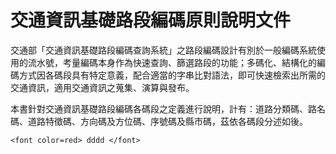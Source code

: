 # 交通資訊基礎路段編碼原則說明文件

交通部「交通資訊基礎路段編碼查詢系統」之路段編碼設計有別於一般編碼系統使用的流水號，考量編碼本身作為快速查詢、篩選路段的功能；多碼化、結構化的編碼方式因各碼段具有特定意義，配合適當的字串比對語法，即可快速檢索出所需的交通資訊，適用交通資訊之蒐集、演算與發布。

本書針對交通資訊基礎路段編碼各碼段之定義進行說明，計有：道路分類碼、路名碼、道路特徵碼、方向碼及方位碼、序號碼及縣市碼，茲依各碼段分述如後。

`<font color=red> dddd </font>`

